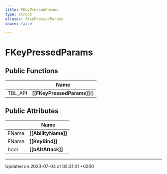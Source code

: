 ```yaml
---
title: FKeyPressedParams
type: struct
aliases: FKeyPressedParams
share: false

---
```


# FKeyPressedParams





## Public Functions

|                | Name           |
| -------------- | -------------- |
| TBL_API | **[[FKeyPressedParams]]**() |

## Public Attributes

|                | Name           |
| -------------- | -------------- |
| FName | **[[AbilityName]]**  |
| FName | **[[KeyBind]]**  |
| bool | **[[bAltAttack]]**  |

-------------------------------

Updated on 2023-07-04 at 02:31:01 +0200